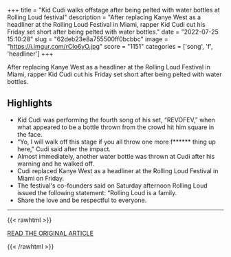 +++
title = "Kid Cudi walks offstage after being pelted with water bottles at Rolling Loud festival"
description = "After replacing Kanye West as a headliner at the Rolling Loud Festival in Miami, rapper Kid Cudi cut his Friday set short after being pelted with water bottles."
date = "2022-07-25 15:10:28"
slug = "62deb23e8a755500ff0bcbbc"
image = "https://i.imgur.com/rCIo6yO.jpg"
score = "1151"
categories = ['song', 'f', 'headliner']
+++

After replacing Kanye West as a headliner at the Rolling Loud Festival in Miami, rapper Kid Cudi cut his Friday set short after being pelted with water bottles.

## Highlights

- Kid Cudi was performing the fourth song of his set, “REVOFEV,” when what appeared to be a bottle thrown from the crowd hit him square in the face.
- “Yo, I will walk off this stage if you all throw one more f****** thing up here," Cudi said after the impact.
- Almost immediately, another water bottle was thrown at Cudi after his warning and he walked off.
- Cudi replaced Kanye West as a headliner at the Rolling Loud Festival in Miami on Friday.
- The festival's co-founders said on Saturday afternoon Rolling Loud issued the following statement: “Rolling Loud is a family.
- Share the love and be respectful to everyone.

---

{{< rawhtml >}}
  <p class="article-category">
    <a target="_blank" href="https://www.nbcnews.com/news/us-news/kid-cudi-walks-offstage-pelted-water-bottles-rolling-loud-festival-rcna39786">READ THE ORIGINAL ARTICLE</a>
  </p>
{{< /rawhtml >}}
